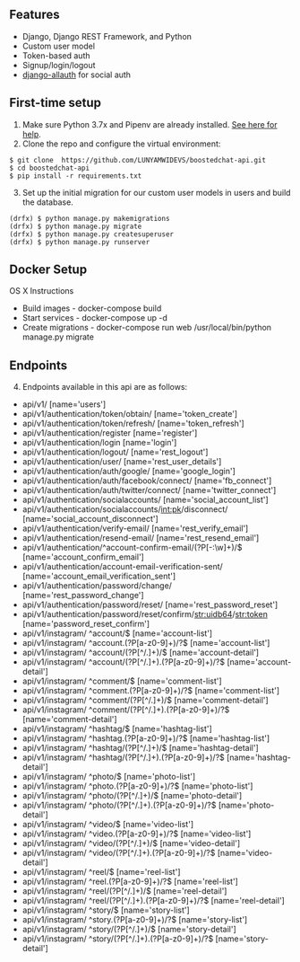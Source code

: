 ## Features

- Django, Django REST Framework, and Python
- Custom user model
- Token-based auth
- Signup/login/logout
- [django-allauth](https://github.com/pennersr/django-allauth) for social auth

## First-time setup

1.  Make sure Python 3.7x and Pipenv are already installed. [See here for help](https://djangoforbeginners.com/initial-setup/).
2.  Clone the repo and configure the virtual environment:

```
$ git clone  https://github.com/LUNYAMWIDEVS/boostedchat-api.git
$ cd boostedchat-api
$ pip install -r requirements.txt
```

3.  Set up the initial migration for our custom user models in users and build the database.

```
(drfx) $ python manage.py makemigrations
(drfx) $ python manage.py migrate
(drfx) $ python manage.py createsuperuser
(drfx) $ python manage.py runserver
```

## Docker Setup
OS X Instructions
- Build images - docker-compose build
- Start services - docker-compose up -d
- Create migrations - docker-compose run web /usr/local/bin/python manage.py migrate

## Endpoints
4. Endpoints available in this api are as follows:
- api/v1/ [name='users']
- api/v1/authentication/token/obtain/ [name='token_create']
- api/v1/authentication/token/refresh/ [name='token_refresh']
- api/v1/authentication/register [name='register']
- api/v1/authentication/login [name='login']
- api/v1/authentication/logout/ [name='rest_logout']
- api/v1/authentication/user/ [name='rest_user_details']
- api/v1/authentication/auth/google/ [name='google_login']
- api/v1/authentication/auth/facebook/connect/ [name='fb_connect']
- api/v1/authentication/auth/twitter/connect/ [name='twitter_connect']
- api/v1/authentication/socialaccounts/ [name='social_account_list']
- api/v1/authentication/socialaccounts/<int:pk>/disconnect/ [name='social_account_disconnect']
- api/v1/authentication/verify-email/ [name='rest_verify_email']
- api/v1/authentication/resend-email/ [name='rest_resend_email']
- api/v1/authentication/^account-confirm-email/(?P<key>[-:\w]+)/$ [name='account_confirm_email']
- api/v1/authentication/account-email-verification-sent/ [name='account_email_verification_sent']
- api/v1/authentication/password/change/ [name='rest_password_change']
- api/v1/authentication/password/reset/ [name='rest_password_reset']
- api/v1/authentication/password/reset/confirm/<str:uidb64>/<str:token> [name='password_reset_confirm']
- api/v1/instagram/ ^account/$ [name='account-list']
- api/v1/instagram/ ^account\.(?P<format>[a-z0-9]+)/?$ [name='account-list']
- api/v1/instagram/ ^account/(?P<pk>[^/.]+)/$ [name='account-detail']
- api/v1/instagram/ ^account/(?P<pk>[^/.]+)\.(?P<format>[a-z0-9]+)/?$ [name='account-detail']
- api/v1/instagram/ ^comment/$ [name='comment-list']
- api/v1/instagram/ ^comment\.(?P<format>[a-z0-9]+)/?$ [name='comment-list']
- api/v1/instagram/ ^comment/(?P<pk>[^/.]+)/$ [name='comment-detail']
- api/v1/instagram/ ^comment/(?P<pk>[^/.]+)\.(?P<format>[a-z0-9]+)/?$ [name='comment-detail']
- api/v1/instagram/ ^hashtag/$ [name='hashtag-list']
- api/v1/instagram/ ^hashtag\.(?P<format>[a-z0-9]+)/?$ [name='hashtag-list']
- api/v1/instagram/ ^hashtag/(?P<pk>[^/.]+)/$ [name='hashtag-detail']
- api/v1/instagram/ ^hashtag/(?P<pk>[^/.]+)\.(?P<format>[a-z0-9]+)/?$ [name='hashtag-detail']
- api/v1/instagram/ ^photo/$ [name='photo-list']
- api/v1/instagram/ ^photo\.(?P<format>[a-z0-9]+)/?$ [name='photo-list']
- api/v1/instagram/ ^photo/(?P<pk>[^/.]+)/$ [name='photo-detail']
- api/v1/instagram/ ^photo/(?P<pk>[^/.]+)\.(?P<format>[a-z0-9]+)/?$ [name='photo-detail']
- api/v1/instagram/ ^video/$ [name='video-list']
- api/v1/instagram/ ^video\.(?P<format>[a-z0-9]+)/?$ [name='video-list']
- api/v1/instagram/ ^video/(?P<pk>[^/.]+)/$ [name='video-detail']
- api/v1/instagram/ ^video/(?P<pk>[^/.]+)\.(?P<format>[a-z0-9]+)/?$ [name='video-detail']
- api/v1/instagram/ ^reel/$ [name='reel-list']
- api/v1/instagram/ ^reel\.(?P<format>[a-z0-9]+)/?$ [name='reel-list']
- api/v1/instagram/ ^reel/(?P<pk>[^/.]+)/$ [name='reel-detail']
- api/v1/instagram/ ^reel/(?P<pk>[^/.]+)\.(?P<format>[a-z0-9]+)/?$ [name='reel-detail']
- api/v1/instagram/ ^story/$ [name='story-list']
- api/v1/instagram/ ^story\.(?P<format>[a-z0-9]+)/?$ [name='story-list']
- api/v1/instagram/ ^story/(?P<pk>[^/.]+)/$ [name='story-detail']
- api/v1/instagram/ ^story/(?P<pk>[^/.]+)\.(?P<format>[a-z0-9]+)/?$ [name='story-detail']
